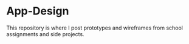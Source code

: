 # App-Design
This repository is where I post prototypes and wireframes from school assignments and side projects.
